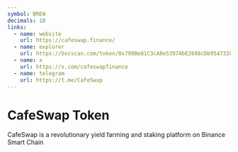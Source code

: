 ```yaml
---
symbol: BREW
decimals: 18
links:
  - name: website
    url: https://cafeswap.finance/
  - name: explorer
    url: https://bscscan.com/token/0x790Be81C3cA0e53974bE2688cDb954732C9862e1
  - name: x
    url: https://x.com/cafeswapfinance
  - name: telegram
    url: https://t.me/CafeSwap
---
```


# CafeSwap Token

CafeSwap is a revolutionary yield farming and staking platform on Binance Smart Chain

